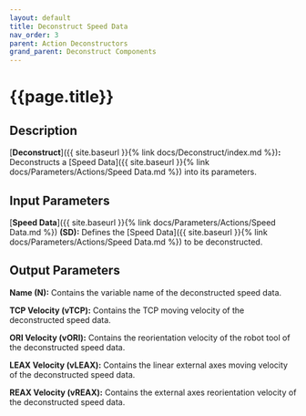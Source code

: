 ```yaml
---
layout: default
title: Deconstruct Speed Data
nav_order: 3
parent: Action Deconstructors
grand_parent: Deconstruct Components
---
```


# **{{page.title}}**

## **Description**

[**Deconstruct**]({{ site.baseurl }}{% link docs/Deconstruct/index.md %})**:** 
Deconstructs a [Speed Data]({{ site.baseurl }}{% link docs/Parameters/Actions/Speed Data.md %}) into its parameters.

## **Input Parameters**

[**Speed Data**]({{ site.baseurl }}{% link docs/Parameters/Actions/Speed Data.md %}) **(SD):** Defines the [Speed Data]({{ site.baseurl }}{% link docs/Parameters/Actions/Speed Data.md %}) to be deconstructed.

## **Output Parameters**

**Name (N):** Contains the variable name of the deconstructed speed data.

**TCP Velocity (vTCP):** Contains the TCP moving velocity of the deconstructed speed data.

**ORI Velocity (vORI):** Contains the reorientation velocity of the robot tool of the deconstructed speed data.

**LEAX Velocity (vLEAX):** Contains the linear external axes moving velocity of the deconstructed speed data.

**REAX Velocity (vREAX):** Contains the external axes reorientation velocity of the deconstructed speed data.